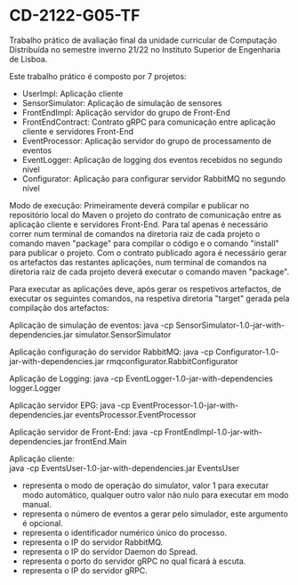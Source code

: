 # CD-2122-G05-TF
Trabalho prático de avaliação final da unidade curricular de Computação Distribuída no semestre inverno 21/22 no Instituto Superior de Engenharia de Lisboa.

Este trabalho prático é composto por 7 projetos:
  - UserImpl: 	      Aplicação cliente
  - SensorSimulator:  Aplicação de simulação de sensores
  - FrontEndImpl:     Aplicação servidor do grupo de Front-End
  - FrontEndContract: Contrato gRPC para comunicação entre aplicação cliente e 
servidores Front-End
  - EventProcessor:   Aplicação servidor do grupo de processamento de eventos
  - EventLogger:      Aplicação de logging dos eventos recebidos no segundo nível
  - Configurator:     Aplicação para configurar servidor RabbitMQ no segundo nível


Modo de execução:
Primeiramente deverá compilar e publicar no repositório local do Maven o projeto do contrato de comunicação entre as 
aplicação cliente e servidores Front-End.
Para tal apenas é necessário correr num terminal de comandos na diretoria raiz de cada projeto o comando maven "package" 
para compilar o código e o comando "install" para publicar o projeto.
Com o contrato publicado agora é necessário gerar os artefactos das restantes aplicações, 
num terminal de comandos na diretoria raiz de cada projeto deverá executar o comando maven "package".

Para executar as aplicações deve, após gerar os respetivos artefactos, de executar os seguintes comandos,
na respetiva diretoria "target" gerada pela compilação dos artefactos:

  Aplicação de simulação de eventos:
	java -cp SensorSimulator-1.0-jar-with-dependencies.jar simulator.SensorSimulator <mode> <brokerIP> <eventsNumber>
  
  Aplicação configuração do servidor RabbitMQ:
	java -cp Configurator-1.0-jar-with-dependencies.jar rmqconfigurator.RabbitConfigurator <brokerIP>

  Aplicação de Logging:
	java -cp EventLogger-1.0-jar-with-dependencies logger.Logger <brokerIP>

  Aplicação servidor EPG:
	java -cp EventProcessor-1.0-jar-with-dependencies.jar eventsProcessor.EventProcessor <id> <brokerIP> <daemonIP>

  Aplicação servidor de Front-End:
	java -cp FrontEndImpl-1.0-jar-with-dependencies.jar frontEnd.Main <id> <daemonIP> <serverPort>

  Aplicação cliente:	
	java -cp EventsUser-1.0-jar-with-dependencies.jar EventsUser <serverIP> <serverPort>

- <mode> representa o modo de operação do simulator, valor 1 para executar modo automático, qualquer outro valor não nulo para executar em modo manual.
- <eventsNumber> representa o número de eventos a gerar pelo simulador, este argumento é opcional.
- <id> representa o identificador numérico único do processo.
- <brokerIP> representa o IP do servidor RabbitMQ.
- <daemonIP> representa o IP do servidor Daemon do Spread.
- <serverPort> representa o porto do servidor gRPC no qual ficará à escuta.
- <serverIP> representa o IP do servidor gRPC.
